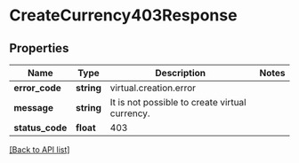 # CreateCurrency403Response

## Properties

Name | Type | Description | Notes
------------ | ------------- | ------------- | -------------
**error_code** | **string** | virtual.creation.error |
**message** | **string** | It is not possible to create virtual currency. |
**status_code** | **float** | 403 |

[[Back to API list]](../../README.md#api-endpoints)
